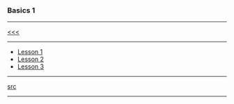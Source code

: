 
### Basics 1

---

[<<<](https://github.com/ttltrk/ELSE/blob/master/LAN/GER/DUO_GER.MD)

---

* <a href="">Lesson 1</a>
* <a href="">Lesson 2</a>
* <a href="">Lesson 3</a>

---

[src](https://www.duolingo.com/skill/de/Basics-1)

---
